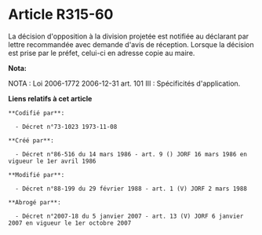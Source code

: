 # Article R315-60

La décision d'opposition à la division projetée est notifiée au déclarant par lettre recommandée avec demande d'avis de
réception. Lorsque la décision est prise par le préfet, celui-ci en adresse copie au maire.

**Nota:**

NOTA : Loi 2006-1772 2006-12-31 art. 101 III : Spécificités d'application.

**Liens relatifs à cet article**

	**Codifié par**:

	  - Décret n°73-1023 1973-11-08

	**Créé par**:

	  - Décret n°86-516 du 14 mars 1986 - art. 9 () JORF 16 mars 1986 en vigueur le 1er avril 1986

	**Modifié par**:

	  - Décret n°88-199 du 29 février 1988 - art. 1 (V) JORF 2 mars 1988

	**Abrogé par**:

	  - Décret n°2007-18 du 5 janvier 2007 - art. 13 (V) JORF 6 janvier 2007 en vigueur le 1er octobre 2007
